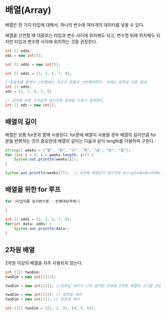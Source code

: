 # 배열(Array)
배열은 한 가지 타입에 대해서, 하나의 변수에 여러개의 데이터를 넣을 수 있다.

배열을 선언할 때 대괄호는 타입과 변수 사이에 위치해도 되고, 변수명 뒤에 위치해도 되지만 타입과 변수명 사이에 위치하는 것을 권장한다.

```java
int [] odds;
ods = new int[5];

int [] odds = new int[5];

int [] odds = {1, 3, 5, 7, 9};

//중괄호를 통해서 선언할때는 무조건 한줄로 선언해야한다. 아래는 컴파일 오류 발생
int [] odds;
ods = {1, 3, 5, 7, 9}

// 길이에 대한 숫자값이 없으므로 컴파일 오류가 발생한다.
int [] ods = new int[];   
```

## 배열의 길이
배열은 보통 for문과 함께 사용된다. for문에 배열이 사용될 경우 배열의 길이만큼 for 문을 반복하는 것이 중요한데 배열의 길이는 다음과 같이 length를 이용하여 구한다.
```java
String[] weeks = {"월", "화", "수", "목", "금", "토", "일"};
for (int i = 0; i < weeks.length; i++) {
    System.out.println(weeks[i]);
}

System.out.println(weeks[7]);  // 8번째 배열값이 없으므로 ArrayIndexOutOfBoundsException 오류가 발생한다.
```

## 배열을 위한 for 루프

```java
for (타입이름 임시변수명 : 반복대상객체){
    
}

int [] odds = {1, 3, 5, 7, 9};
for(int data: odds) {
    System.out.println(data);    
}
```

## 2차원 배열
2차원 이상의 배열을 자주 사용되지 않는다.

```java
int [][] twoDim;
twoDim = new int[2][3];

twoDim = new int[2][]; //컴파일 에러가 나지 않지만 추후에 2차원 배열의 크기를 선언해주어야 한다!

twoDim = new int[][3]; // 컴파일 에러
twoDim = new int[][]; // 컴파일 에러

int [][] twoDim = {{1, 2, 3}, {4, 5, 6}};
```